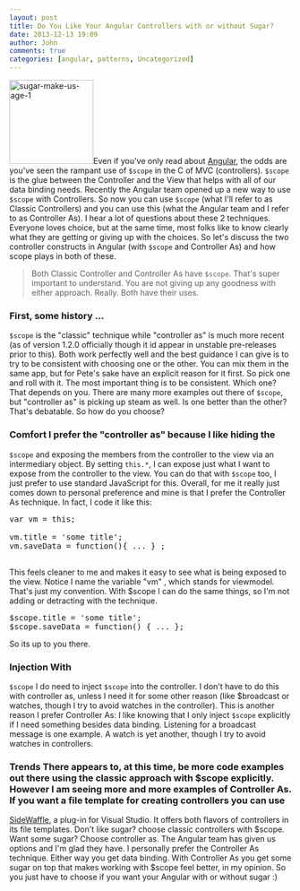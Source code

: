 ```yaml
---
layout: post
title: Do You Like Your Angular Controllers with or without Sugar?
date: 2013-12-13 19:09
author: John
comments: true
categories: [angular, patterns, Uncategorized]
---
```

<p><img src="/wp-content/uploads/2013/12/sugar-make-us-age-1.jpg" alt="sugar-make-us-age-1" width="150" height="150" class="alignleft size-full wp-image-22911" />Even if you've only read about <a href="http://angularjs.org" target="_blank">Angular</a>, the odds are you've seen the rampant use of <code>$scope</code> in the C of MVC (controllers). <code>$scope</code> is the glue between the Controller and the View that helps with all of our data binding needs. Recently the Angular team opened up a new way to use <code>$scope</code> with Controllers. So now you can use <code>$scope</code> (what I'll refer to as Classic Controllers) and you can use this (what the Angular team and I refer to as Controller As). I hear a lot of questions about these 2 techniques. Everyone loves choice, but at the same time, most folks like to know clearly what they are getting or giving up with the choices. So let's discuss the two controller constructs in Angular (with <code>$scope</code> and Controller As) and how scope plays in both of these.</p>

<blockquote>
  <p>Both Classic Controller and Controller As have <code>$scope</code>.  That's super important to understand. You are not giving up any goodness with either approach. Really. Both have their uses.</p>
</blockquote>

<h3>First, some history ...</h3>

<p><code>$scope</code> is the "classic" technique while "controller as" is much more recent (as of version 1.2.0 officially though it id appear in unstable pre-releases prior to this). Both work perfectly well and the best guidance I can give is to try to be consistent with choosing one or the other. You can mix them in the same app, but for Pete's sake have an explicit reason for it first. So pick one and roll with it. The most important thing is to be consistent. Which one? That depends on you. There are many more examples out there of <code>$scope</code>, but "controller as" is picking up steam as well. Is one better than the other? That's debatable. So how do you choose?</p>

<h3>Comfort I prefer the "controller as" because I like hiding the</h3>

<p><code>$scope</code> and exposing the members from the controller to the view via an intermediary object. By setting <code>this.*</code>, I can expose just what I want to expose from the controller to the view. You can do that with <code>$scope</code> too, I just prefer to use standard JavaScript for this. Overall, for me it really just comes down to personal preference and mine is that I prefer the Controller As technique. In fact, I code it like this:</p>

<pre class="prettyprint linenums">var vm = this;

vm.title = 'some title';
vm.saveData = function(){ ... } ;

</pre>

<p>This feels cleaner to me and makes it easy to see what is being exposed to the view. Notice I name the variable "vm" , which stands for viewmodel. That's just my convention. With $scope I can do the same things, so I'm not adding or detracting with the technique.</p>

<pre class="prettyprint linenums">$scope.title = 'some title';
$scope.saveData = function() { ... };
</pre>

<p>So its up to you there.</p>

<h3>Injection With</h3>

<p><code>$scope</code> I do need to inject <code>$scope</code> into the controller. I don't have to do this with controller as, unless I need it for some other reason (like $broadcast or watches, though I try to avoid watches in the controller). This is another reason I prefer Controller As: I like knowing that I only inject <code>$scope</code> explicitly if I need something besides data binding. Listening for a broadcast message is one example. A watch is yet another, though I try to avoid watches in controllers.</p>

<h3>Trends There appears to, at this time, be more code examples out there using the classic approach with $scope explicitly. However I am seeing more and more examples of Controller As. If you want a file template for creating controllers you can use</h3>

<p><a href="http://sidewaffle.com/" target="_blank">SideWaffle</a>, a plug-in for Visual Studio. It offers both flavors of controllers in its file templates. Don't like sugar? choose classic controllers with $scope. Want some sugar? Choose controller as. The Angular team has given us options and I'm glad they have. I personally prefer the Controller As technique. Either way you get data binding. With Controller As you get some sugar on top that makes working with $scope feel better, in my opinion. So you just have to choose if you want your Angular with or without sugar :)</p>

